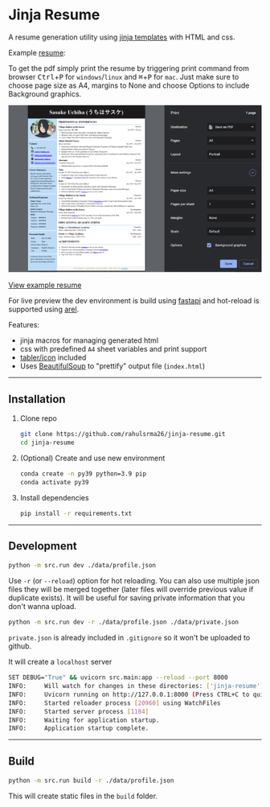 # Jinja Resume

A resume generation utility using [jinja templates](https://jinja.palletsprojects.com/) with HTML and css.

Example [resume](https://rahulsrma26.github.io/jinja-resume/):

To get the pdf simply print the resume by triggering print command from browser <kbd>Ctrl</kbd>+<kbd>P</kbd> for `windows`/`linux` and <kbd>⌘</kbd>+<kbd>P</kbd> for `mac`. Just make sure to choose page size as A4, margins to None and choose Options to include Background graphics.

![example resume](./docs/img/example_print.png)

[View example resume](https://rahulsrma26.github.io/jinja-resume/)

For live preview the dev environment is build using [fastapi](https://fastapi.tiangolo.com/) and hot-reload is supported using [arel](https://github.com/florimondmanca/arel).

Features:

- jinja macros for managing generated html
- css with predefined `A4` sheet variables and print support
- [tabler/icon](https://github.com/tabler/tabler-icons) included
- Uses [BeautifulSoup](https://beautiful-soup-4.readthedocs.io/en/latest/) to "prettify" output file (`index.html`)

---

## Installation

1. Clone repo
   ```sh
   git clone https://github.com/rahulsrma26/jinja-resume.git
   cd jinja-resume
   ```
2. (Optional) Create and use new environment
   ```sh
   conda create -n py39 python=3.9 pip
   conda activate py39
   ```
3. Install dependencies
   ```sh
   pip install -r requirements.txt
   ```

---

## Development

```sh
python -m src.run dev ./data/profile.json
```

Use `-r` (or `--reload`) option for hot reloading. You can also use multiple json files they will be merged together (later files will override previous value if duplicate exists). It will be useful for saving private information that you don't wanna upload.

```sh
python -m src.run dev -r ./data/profile.json ./data/private.json
```

`private.json` is already included in `.gitignore` so it won't be uploaded to github.

It will create a `localhost` server

```sh
SET DEBUG="True" && uvicorn src.main:app --reload --port 8000
INFO:     Will watch for changes in these directories: ['jinja-resume']
INFO:     Uvicorn running on http://127.0.0.1:8000 (Press CTRL+C to quit)
INFO:     Started reloader process [20960] using WatchFiles
INFO:     Started server process [1184]
INFO:     Waiting for application startup.
INFO:     Application startup complete.
```

---

## Build

```sh
python -m src.run build -r ./data/profile.json
```

This will create static files in the `build` folder.
